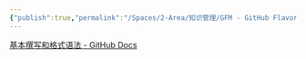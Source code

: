 ```yaml
---
{"publish":true,"permalink":"/Spaces/2-Area/知识管理/GFM - GitHub Flavored Markdown.md","title":"GFM - GitHub Flavored Markdown","created":"2022-07-31","modified":"2023-03-14","published":"2025-07-10T21:54:42.911+08:00","cssclasses":""}
---
```



[基本撰写和格式语法 - GitHub Docs](https://docs.github.com/cn/get-started/writing-on-github/getting-started-with-writing-and-formatting-on-github/basic-writing-and-formatting-syntax)